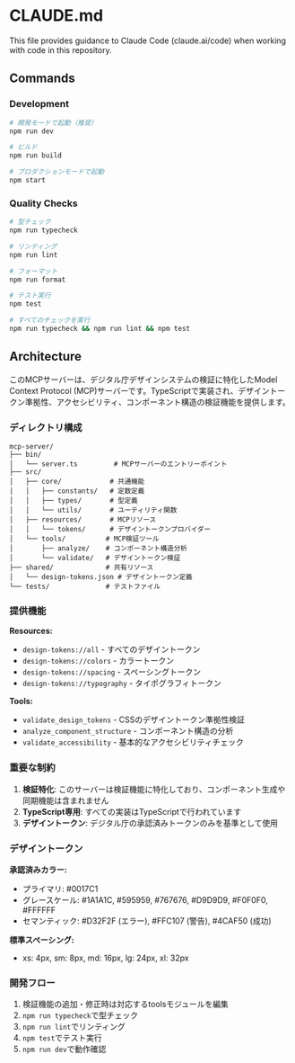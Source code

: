 # CLAUDE.md

This file provides guidance to Claude Code (claude.ai/code) when working with code in this repository.

## Commands

### Development

```bash
# 開発モードで起動（推奨）
npm run dev

# ビルド
npm run build

# プロダクションモードで起動
npm start
```

### Quality Checks

```bash
# 型チェック
npm run typecheck

# リンティング
npm run lint

# フォーマット
npm run format

# テスト実行
npm test

# すべてのチェックを実行
npm run typecheck && npm run lint && npm test
```

## Architecture

このMCPサーバーは、デジタル庁デザインシステムの検証に特化したModel Context Protocol (MCP)サーバーです。TypeScriptで実装され、デザイントークン準拠性、アクセシビリティ、コンポーネント構造の検証機能を提供します。

### ディレクトリ構成

```
mcp-server/
├── bin/
│   └── server.ts         # MCPサーバーのエントリーポイント
├── src/
│   ├── core/            # 共通機能
│   │   ├── constants/   # 定数定義
│   │   ├── types/       # 型定義
│   │   └── utils/       # ユーティリティ関数
│   ├── resources/       # MCPリソース
│   │   └── tokens/      # デザイントークンプロバイダー
│   └── tools/          # MCP検証ツール
│       ├── analyze/    # コンポーネント構造分析
│       └── validate/   # デザイントークン検証
├── shared/             # 共有リソース
│   └── design-tokens.json # デザイントークン定義
└── tests/              # テストファイル
```

### 提供機能

**Resources:**
- `design-tokens://all` - すべてのデザイントークン
- `design-tokens://colors` - カラートークン
- `design-tokens://spacing` - スペーシングトークン
- `design-tokens://typography` - タイポグラフィトークン

**Tools:**
- `validate_design_tokens` - CSSのデザイントークン準拠性検証
- `analyze_component_structure` - コンポーネント構造の分析
- `validate_accessibility` - 基本的なアクセシビリティチェック

### 重要な制約

1. **検証特化**: このサーバーは検証機能に特化しており、コンポーネント生成や同期機能は含まれません
2. **TypeScript専用**: すべての実装はTypeScriptで行われています
3. **デザイントークン**: デジタル庁の承認済みトークンのみを基準として使用

### デザイントークン

**承認済みカラー:**
- プライマリ: #0017C1
- グレースケール: #1A1A1C, #595959, #767676, #D9D9D9, #F0F0F0, #FFFFFF
- セマンティック: #D32F2F (エラー), #FFC107 (警告), #4CAF50 (成功)

**標準スペーシング:**
- xs: 4px, sm: 8px, md: 16px, lg: 24px, xl: 32px

### 開発フロー

1. 検証機能の追加・修正時は対応するtoolsモジュールを編集
2. `npm run typecheck`で型チェック
3. `npm run lint`でリンティング
4. `npm test`でテスト実行
5. `npm run dev`で動作確認